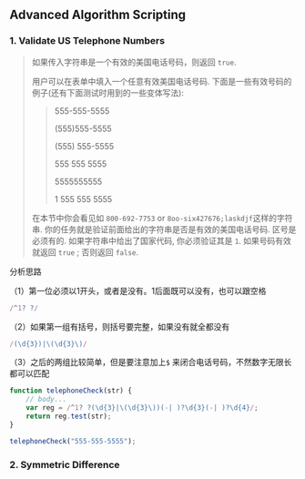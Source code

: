 ## Advanced Algorithm Scripting

### 1. Validate US Telephone Numbers

> 如果传入字符串是一个有效的美国电话号码，则返回 `true`.
>
> 用户可以在表单中填入一个任意有效美国电话号码. 下面是一些有效号码的例子(还有下面测试时用到的一些变体写法):
>
> > 555-555-5555
> >
> > (555)555-5555
> >
> > (555) 555-5555
> >
> > 555 555 5555
> >
> > 5555555555
> >
> > 1 555 555 5555
>
> 在本节中你会看见如 `800-692-7753` or `8oo-six427676;laskdjf`这样的字符串. 你的任务就是验证前面给出的字符串是否是有效的美国电话号码. 区号是必须有的. 如果字符串中给出了国家代码, 你必须验证其是 `1`. 如果号码有效就返回 `true` ; 否则返回 `false`.

分析思路

（1）第一位必须以1开头，或者是没有。1后面既可以没有，也可以跟空格

```javascript
/^1? ?/ 
```

（2）如果第一组有括号，则括号要完整，如果没有就全都没有

```javascript
/(\d{3})|\(\d{3}\)/
```

（3）之后的两组比较简单，但是要注意加上`$` 来闭合电话号码，不然数字无限长都可以匹配

```javascript
function telephoneCheck(str) {
	// body...
	var reg = /^1? ?(\d{3}|\(\d{3}\))(-| )?\d{3}(-| )?\d{4}/;
	return reg.test(str);
}

telephoneCheck("555-555-5555");
```



### 2. Symmetric Difference